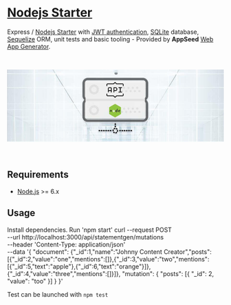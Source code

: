
# [Nodejs Starter](https://appseed.us/boilerplate-code/nodejs-starter)

Express / [Nodejs Starter](https://appseed.us/boilerplate-code/nodejs-starter) with [JWT authentication](https://jwt.io/introduction/), [SQLite](https://www.sqlite.org/index.html) database, [Sequelize](http://docs.sequelizejs.com/) ORM, unit tests and basic tooling - Provided by **AppSeed** [Web App Generator](https://appseed.us/app-generator).

<br />

![Open-Source Nodejs Starter - Product cover image.](https://github.com/app-generator/static/blob/master/products/boilerplate-code-nodejs-starter-cover.jpg?raw=true) 

<br />

## Requirements
- [Node.js](https://nodejs.org/) >= 6.x

## Usage

Install dependencies.
Run 'npm start'
curl --request POST \
  --url http://localhost:3000/api/statementgen/mutations \
  --header 'Content-Type: application/json' \
  --data '{
	"document": {"_id":1,"name":"Johnny Content Creator","posts":[{"_id":2,"value":"one","mentions":[]},{"_id":3,"value":"two","mentions":[{"_id":5,"text":"apple"},{"_id":6,"text":"orange"}]},{"_id":4,"value":"three","mentions":[]}]},
	"mutation": { "posts": [{ "_id": 2, "value": "too" }] }
}'

Test can be launched with `npm test`

